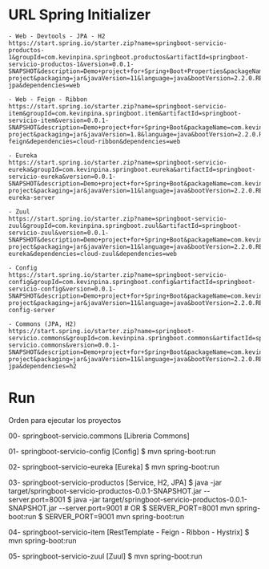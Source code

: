 # URL Spring Initializer

```
- Web - Devtools - JPA - H2
https://start.spring.io/starter.zip?name=springboot-servicio-productos-1&groupId=com.kevinpina.springboot.productos&artifactId=springboot-servicio-productos-1&version=0.0.1-SNAPSHOT&description=Demo+project+for+Spring+Boot+Properties&packageName=com.kevinpina.springboot.productos&type=maven-project&packaging=jar&javaVersion=11&language=java&bootVersion=2.2.0.RELEASE&dependencies=devtools&dependencies=h2&dependencies=data-jpa&dependencies=web

- Web - Feign - Ribbon
https://start.spring.io/starter.zip?name=springboot-servicio-item&groupId=com.kevinpina.springboot.item&artifactId=springboot-servicio-item&version=0.0.1-SNAPSHOT&description=Demo+project+for+Spring+Boot&packageName=com.kevinpina.springboot.item&type=maven-project&packaging=jar&javaVersion=1.8&language=java&bootVersion=2.2.0.RELEASE&dependencies=devtools&dependencies=cloud-feign&dependencies=cloud-ribbon&dependencies=web

- Eureka
https://start.spring.io/starter.zip?name=springboot-servicio-eureka&groupId=com.kevinpina.springboot.eureka&artifactId=springboot-servicio-eureka&version=0.0.1-SNAPSHOT&description=Demo+project+for+Spring+Boot&packageName=com.kevinpina.springboot.eureka&type=maven-project&packaging=jar&javaVersion=11&language=java&bootVersion=2.2.0.RELEASE&dependencies=devtools&dependencies=cloud-eureka-server

- Zuul
https://start.spring.io/starter.zip?name=springboot-servicio-zuul&groupId=com.kevinpina.springboot.zuul&artifactId=springboot-servicio-zuul&version=0.0.1-SNAPSHOT&description=Demo+project+for+Spring+Boot&packageName=com.kevinpina.springboot.zuul&type=maven-project&packaging=jar&javaVersion=11&language=java&bootVersion=2.2.0.RELEASE&dependencies=devtools&dependencies=cloud-eureka&dependencies=cloud-zuul&dependencies=web

- Config
https://start.spring.io/starter.zip?name=springboot-servicio-config&groupId=com.kevinpina.springboot.config&artifactId=springboot-servicio-config&version=0.0.1-SNAPSHOT&description=Demo+project+for+Spring+Boot&packageName=com.kevinpina.springboot.config&type=maven-project&packaging=jar&javaVersion=11&language=java&bootVersion=2.2.0.RELEASE&dependencies=devtools&dependencies=cloud-config-server

- Commons (JPA, H2)
https://start.spring.io/starter.zip?name=springboot-servicio.commons&groupId=com.kevinpina.springboot.commons&artifactId=springboot-servicio.commons&version=0.0.1-SNAPSHOT&description=Demo+project+for+Spring+Boot&packageName=com.kevinpina.springboot.commons&type=maven-project&packaging=jar&javaVersion=11&language=java&bootVersion=2.2.0.RELEASE&dependencies=data-jpa&dependencies=h2
```

# Run

Orden para ejecutar los proyectos

00- springboot-servicio.commons			[Libreria Commons]

01- springboot-servicio-config			[Config]
	$ mvn spring-boot:run

02- springboot-servicio-eureka			[Eureka]
	$ mvn spring-boot:run

03- springboot-servicio-productos		[Service, H2, JPA]
	$ java -jar target/springboot-servicio-productos-0.0.1-SNAPSHOT.jar --server.port=8001
	$ java -jar target/springboot-servicio-productos-0.0.1-SNAPSHOT.jar --server.port=9001
	# OR
	$ SERVER_PORT=8001 mvn spring-boot:run
	$ SERVER_PORT=9001 mvn spring-boot:run
	
04- springboot-servicio-item			[RestTemplate - Feign - Ribbon - Hystrix]
	$ mvn spring-boot:run

05-	springboot-servicio-zuul			[Zuul]
	$ mvn spring-boot:run

